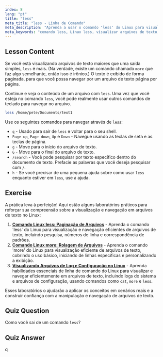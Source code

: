 ```yaml
---
index: 8
lang: "pt"
title: "less"
meta_title: "less - Linha de Comando"
meta_description: "Aprenda a usar o comando 'less' do Linux para visualização e navegação eficientes de arquivos de texto. Domine a paginação, pesquisa e saída com este guia para iniciantes."
meta_keywords: "comando less, Linux less, visualizar arquivos de texto, navegar arquivos, tutorial Linux, Linux para iniciantes, guia Linux"
---
```


## Lesson Content

Se você está visualizando arquivos de texto maiores que uma saída simples, `less` é mais. (Na verdade, existe um comando chamado `more` que faz algo semelhante, então isso é irônico.) O texto é exibido de forma paginada, para que você possa navegar por um arquivo de texto página por página.

Continue e veja o conteúdo de um arquivo com `less`. Uma vez que você esteja no comando `less`, você pode realmente usar outros comandos de teclado para navegar no arquivo.

```bash
less /home/pete/Documents/text1
```

Use os seguintes comandos para navegar através de `less`:

- `q` - Usado para sair de `less` e voltar para o seu shell.
- `Page up`, `Page down`, `Up` e `Down` - Navegue usando as teclas de seta e as teclas de página.
- `g` - Move para o início do arquivo de texto.
- `G` - Move para o final do arquivo de texto.
- `/search` - Você pode pesquisar por texto específico dentro do documento de texto. Prefacie as palavras que você deseja pesquisar com `/`.
- `h` - Se você precisar de uma pequena ajuda sobre como usar `less` enquanto estiver em `less`, use a ajuda.

## Exercise

A prática leva à perfeição! Aqui estão alguns laboratórios práticos para reforçar sua compreensão sobre a visualização e navegação em arquivos de texto no Linux:

1. **[Comando Linux less: Paginação de Arquivos](https://labex.io/pt/labs/linux-linux-less-command-file-paging-214301)** - Aprenda o comando 'less' do Linux para visualização e navegação eficientes de arquivos de texto, incluindo pesquisa, números de linha e correspondência de padrões.
2. **[Comando Linux more: Rolagem de Arquivos](https://labex.io/pt/labs/linux-linux-more-command-file-scrolling-214299)** - Aprenda o comando 'more' do Linux para visualização eficiente de arquivos de texto, cobrindo o uso básico, iniciando de linhas específicas e personalizando a exibição.
3. **[Visualizando Arquivos de Log e Configuração no Linux](https://labex.io/pt/labs/linux-viewing-log-and-configuration-files-in-linux-387914)** - Aprenda habilidades essenciais de linha de comando do Linux para visualizar e navegar eficientemente em arquivos de texto, incluindo logs do sistema e arquivos de configuração, usando comandos como `cat`, `more` e `less`.

Esses laboratórios o ajudarão a aplicar os conceitos em cenários reais e a construir confiança com a manipulação e navegação de arquivos de texto.

## Quiz Question

Como você sai de um comando `less`?

## Quiz Answer

q
